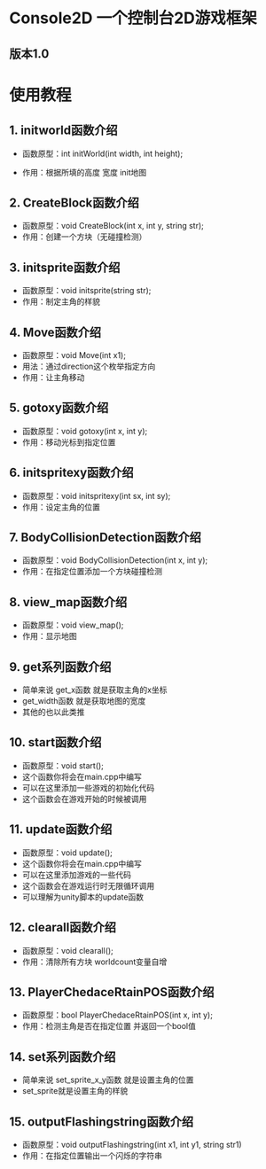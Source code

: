 #  Console2D 一个控制台2D游戏框架
## 版本1.0
# 使用教程
## 1. initworld函数介绍
+ 函数原型：int initWorld(int width, int height);

+ 作用：根据所填的高度 宽度 init地图
## 2. CreateBlock函数介绍
+ 函数原型：void CreateBlock(int x, int y, string str);
+ 作用：创建一个方块（无碰撞检测）
## 3. initsprite函数介绍
+ 函数原型：void initsprite(string str);
+ 作用：制定主角的样貌
## 4. Move函数介绍
+ 函数原型：void Move(int x1);
+ 用法：通过direction这个枚举指定方向 
+ 作用：让主角移动
## 5. gotoxy函数介绍
+ 函数原型：void gotoxy(int x, int y);
+ 作用：移动光标到指定位置
## 6. initspritexy函数介绍
+ 函数原型：void initspritexy(int sx, int sy);
+ 作用：设定主角的位置
## 7. BodyCollisionDetection函数介绍
+ 函数原型：void BodyCollisionDetection(int x, int y);
+ 作用：在指定位置添加一个方块碰撞检测
## 8. view_map函数介绍
+ 函数原型：void view_map();
+ 作用：显示地图
## 9. get系列函数介绍
+ 简单来说 get_x函数 就是获取主角的x坐标
+ get_width函数 就是获取地图的宽度
+ 其他的也以此类推
## 10. start函数介绍
+ 函数原型：void start();
+ 这个函数你将会在main.cpp中编写
+ 可以在这里添加一些游戏的初始化代码
+ 这个函数会在游戏开始的时候被调用
## 11. update函数介绍
+ 函数原型：void update();
+ 这个函数你将会在main.cpp中编写
+ 可以在这里添加游戏的一些代码
+ 这个函数会在游戏运行时无限循环调用
+ 可以理解为unity脚本的update函数
## 12. clearall函数介绍
+ 函数原型：void clearall();
+ 作用：清除所有方块 worldcount变量自增
## 13. PlayerChedaceRtainPOS函数介绍
+ 函数原型：bool PlayerChedaceRtainPOS(int x, int y);
+ 作用：检测主角是否在指定位置 并返回一个bool值
## 14. set系列函数介绍
+ 简单来说 set_sprite_x_y函数 就是设置主角的位置
+ set_sprite就是设置主角的样貌
## 15. outputFlashingstring函数介绍
+ 函数原型：void outputFlashingstring(int x1, int y1, string str1)
+ 作用：在指定位置输出一个闪烁的字符串